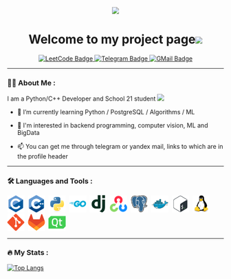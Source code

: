 <div id="header" align="center">
  <img src="https://media.giphy.com/media/Y4ak9Ki2GZCbJxAnJD/giphy.gif" width="100"/>
  <h1 align="center">Welcome to my project page<img src="https://github.com/blackcater/blackcater/raw/main/images/Hi.gif" height="32"/></h1>
  <div align="center" id="badges">
    <a href="https://leetcode.com/GorokhovSemyon/">
      <img src="https://img.shields.io/badge/LeetCode-orange?logo=leetcode&logoColor=white&style=for-the-badge" alt="LeetCode Badge"/>
    </a>
    <a href="https://t.me/SamGorokhov">
      <img src="https://img.shields.io/badge/Telegram-blue?style=for-the-badge&logo=telegram&logoColor=white" alt="Telegram Badge"/>
    </a>
    <a href="mailto:samgorokhov@yandex.ru">
      <img src="https://img.shields.io/badge/yandex-%23FF0000.svg?&style=for-the-badge&logo=yandex&logoColor=white" alt="GMail Badge"/>
    </a>
  </div>
</div>

---

### :man_technologist: About Me :
I am a Python/C++ Developer and School 21 student <img src="https://media.giphy.com/media/WUlplcMpOCEmTGBtBW/giphy.gif" width="30">
- :dart: I’m currently learning Python / PostgreSQL / Algorithms / ML

- :telescope: I'm interested in backend programming, computer vision, ML and BigData

- :mailbox: You can get me through telegram or yandex mail, links to which are in the profile header

---

### :hammer_and_wrench: Languages and Tools :
<div>
  <img src="https://github.com/devicons/devicon/blob/master/icons/c/c-original.svg" title="C" alt="C" width="40" height="40"/>&nbsp;
  <img src="https://github.com/devicons/devicon/blob/master/icons/cplusplus/cplusplus-original.svg" title="C++" alt="C++" width="40" height="40"/>&nbsp;
  <img src="https://github.com/devicons/devicon/blob/master/icons/python/python-original.svg" title="Python" alt="Python" width="40" height="40"/>&nbsp;
  <img src="https://github.com/devicons/devicon/blob/master/icons/go/go-original-wordmark.svg" title="Golang" alt="Golang" width="40" height="40"/>&nbsp;
  <img src="https://github.com/devicons/devicon/blob/master/icons/django/django-plain.svg" title="Django" alt="Django" width="40" height="40"/>&nbsp;
  <img src="https://github.com/devicons/devicon/blob/master/icons/opencv/opencv-original.svg" title="OpenCV" alt="OpenCV" width="40" height="40"/>&nbsp;
  <img src="https://github.com/devicons/devicon/blob/master/icons/postgresql/postgresql-original.svg" title="Postgres" alt="Postgres" width="40" height="40"/>&nbsp;
  <img src="https://github.com/devicons/devicon/blob/master/icons/docker/docker-original.svg" title="Docker" alt="Docker" width="40" height="40"/>&nbsp;
  <img src="https://github.com/devicons/devicon/blob/master/icons/bash/bash-original.svg" title="Bash" alt="Bash" width="40" height="40"/>&nbsp;
  <img src="https://github.com/devicons/devicon/blob/master/icons/linux/linux-original.svg" title="Linux" alt="Linux" width="40" height="40"/>&nbsp;
  <img src="https://github.com/devicons/devicon/blob/master/icons/git/git-original.svg" title="Git" alt="Git" width="40" height="40"/>&nbsp;
  <img src="https://github.com/devicons/devicon/blob/master/icons/gitlab/gitlab-original.svg" title="GitLab" alt="GitLab" width="40" height="40"/>&nbsp;
  <img src="https://github.com/devicons/devicon/blob/master/icons/qt/qt-original.svg" title="Qt alt="Qt" width="40" height="40"/>&nbsp;
</div>

---

### :fire: My Stats :

[![Top Langs](https://github-readme-stats.vercel.app/api/top-langs/?username=GorokhovSemyon&layout=compact&theme=vision-friendly-dark&hide=CSS,JavaScript,html)](https://github.com/anuraghazra/github-readme-stats)
